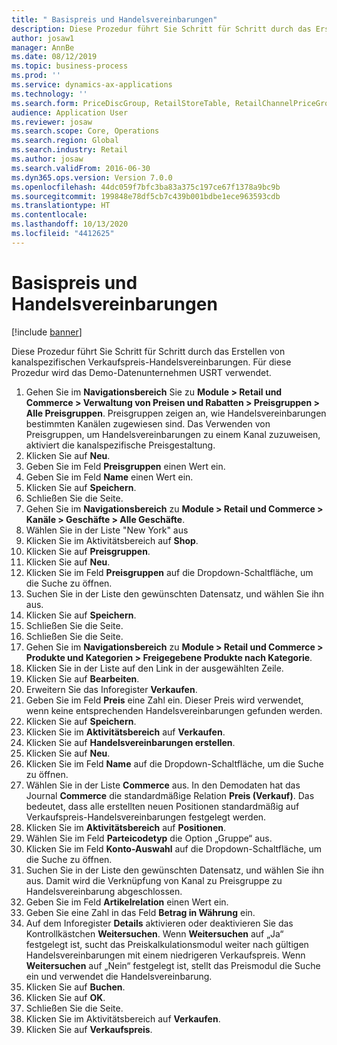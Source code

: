 ```yaml
---
title: " Basispreis und Handelsvereinbarungen"
description: Diese Prozedur führt Sie Schritt für Schritt durch das Erstellen von kanalspezifischen Verkaufspreis-Handelsvereinbarungen.
author: josaw1
manager: AnnBe
ms.date: 08/12/2019
ms.topic: business-process
ms.prod: ''
ms.service: dynamics-ax-applications
ms.technology: ''
ms.search.form: PriceDiscGroup, RetailStoreTable, RetailChannelPriceGroup, EcoResProductDetailsExtended, PriceDiscAdmTable, PriceDiscAdm
audience: Application User
ms.reviewer: josaw
ms.search.scope: Core, Operations
ms.search.region: Global
ms.search.industry: Retail
ms.author: josaw
ms.search.validFrom: 2016-06-30
ms.dyn365.ops.version: Version 7.0.0
ms.openlocfilehash: 44dc059f7bfc3ba83a375c197ce67f1378a9bc9b
ms.sourcegitcommit: 199848e78df5cb7c439b001bdbe1ece963593cdb
ms.translationtype: HT
ms.contentlocale: 
ms.lasthandoff: 10/13/2020
ms.locfileid: "4412625"
---
```

# <a name="base-price-and-trade-agreements"></a> Basispreis und Handelsvereinbarungen

[!include [banner](../includes/banner.md)]

Diese Prozedur führt Sie Schritt für Schritt durch das Erstellen von kanalspezifischen Verkaufspreis-Handelsvereinbarungen. Für diese Prozedur wird das Demo-Datenunternehmen USRT verwendet.

1. Gehen Sie im **Navigationsbereich** Sie zu **Module > Retail und Commerce > Verwaltung von Preisen und Rabatten > Preisgruppen > Alle Preisgruppen**. Preisgruppen zeigen an, wie Handelsvereinbarungen bestimmten Kanälen zugewiesen sind. Das Verwenden von Preisgruppen, um Handelsvereinbarungen zu einem Kanal zuzuweisen, aktiviert die kanalspezifische Preisgestaltung.  
2. Klicken Sie auf **Neu**.
3. Geben Sie im Feld **Preisgruppen** einen Wert ein.
4. Geben Sie im Feld **Name** einen Wert ein.
5. Klicken Sie auf **Speichern**.
6. Schließen Sie die Seite.
7. Gehen Sie im **Navigationsbereich** zu **Module > Retail und Commerce > Kanäle > Geschäfte > Alle Geschäfte**.
8. Wählen Sie in der Liste "New York" aus
9. Klicken Sie im Aktivitätsbereich auf **Shop**.
10. Klicken Sie auf **Preisgruppen**.
11. Klicken Sie auf **Neu**.
12. Klicken Sie im Feld **Preisgruppen** auf die Dropdown-Schaltfläche, um die Suche zu öffnen.
13. Suchen Sie in der Liste den gewünschten Datensatz, und wählen Sie ihn aus.
14. Klicken Sie auf **Speichern**.
15. Schließen Sie die Seite.
16. Schließen Sie die Seite.
17. Gehen Sie im **Navigationsbereich** zu **Module > Retail und Commerce > Produkte und Kategorien > Freigegebene Produkte nach Kategorie**.
18. Klicken Sie in der Liste auf den Link in der ausgewählten Zeile.
19. Klicken Sie auf **Bearbeiten**.
20. Erweitern Sie das Inforegister **Verkaufen**.
21. Geben Sie im Feld **Preis** eine Zahl ein. Dieser Preis wird verwendet, wenn keine entsprechenden Handelsvereinbarungen gefunden werden.  
22. Klicken Sie auf **Speichern**.
23. Klicken Sie im **Aktivitätsbereich** auf **Verkaufen**.
24. Klicken Sie auf **Handelsvereinbarungen erstellen**.
25. Klicken Sie auf **Neu**.
26. Klicken Sie im Feld **Name** auf die Dropdown-Schaltfläche, um die Suche zu öffnen.
27. Wählen Sie in der Liste **Commerce** aus. In den Demodaten hat das Journal **Commerce** die standardmäßige Relation **Preis (Verkauf)**. Das bedeutet, dass alle erstellten neuen Positionen standardmäßig auf Verkaufspreis-Handelsvereinbarungen festgelegt werden.  
28. Klicken Sie im **Aktivitätsbereich** auf **Positionen**.
29. Wählen Sie im Feld **Parteicodetyp** die Option „Gruppe“ aus.
30. Klicken Sie im Feld **Konto-Auswahl** auf die Dropdown-Schaltfläche, um die Suche zu öffnen.
31. Suchen Sie in der Liste den gewünschten Datensatz, und wählen Sie ihn aus. Damit wird die Verknüpfung von Kanal zu Preisgruppe zu Handelsvereinbarung abgeschlossen.  
32. Geben Sie im Feld **Artikelrelation** einen Wert ein.
33. Geben Sie eine Zahl in das Feld **Betrag in Währung** ein.
34. Auf dem Inforegister **Details** aktivieren oder deaktivieren Sie das Kontrollkästchen **Weitersuchen**. Wenn **Weitersuchen** auf „Ja“ festgelegt ist, sucht das Preiskalkulationsmodul weiter nach gültigen Handelsvereinbarungen mit einem niedrigeren Verkaufspreis. Wenn **Weitersuchen** auf „Nein“ festgelegt ist, stellt das Preismodul die Suche ein und verwendet die Handelsvereinbarung.  
35. Klicken Sie auf **Buchen**.
36. Klicken Sie auf **OK**.
37. Schließen Sie die Seite.
38. Klicken Sie im Aktivitätsbereich auf **Verkaufen**.
39. Klicken Sie auf **Verkaufspreis**.

